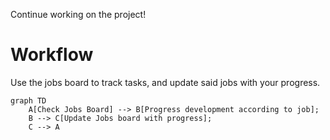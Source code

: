 Continue working on the project!

# Workflow

Use the jobs board to track tasks, and update said jobs with your progress.

```mermaid
graph TD
    A[Check Jobs Board] --> B[Progress development according to job];
    B --> C[Update Jobs board with progress];
    C --> A
```

